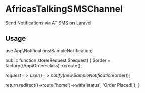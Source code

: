 # AfricasTalkingSMSChannel
Send Notifications via AT SMS on Laravel


## Usage

use App\Notifications\SampleNotification;


public function store(Request $request)
{
  $order = factory(\App\Order::class)->create();


  $request->user()->notify(new SampleNotification($order));


  return redirect()->route('home')->with('status', 'Order Placed!');
}
